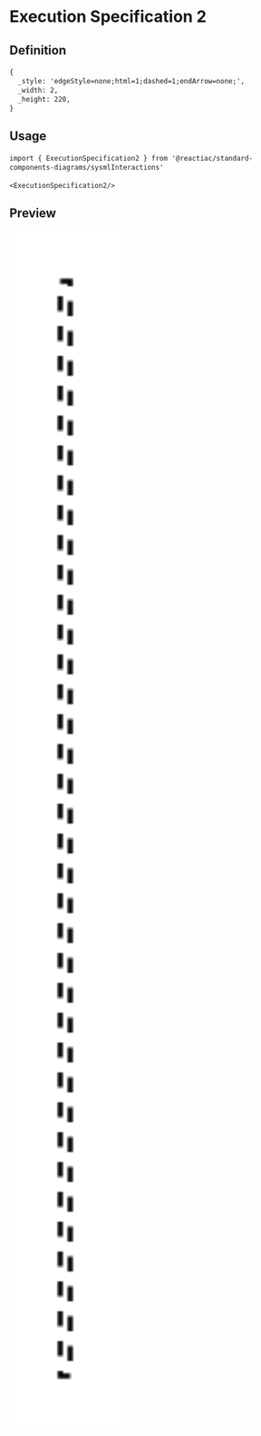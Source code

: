 # Execution Specification 2

## Definition

```
{
  _style: 'edgeStyle=none;html=1;dashed=1;endArrow=none;',
  _width: 2,
  _height: 220,
}
```

## Usage

```
import { ExecutionSpecification2 } from '@reactiac/standard-components-diagrams/sysmlInteractions'

<ExecutionSpecification2/>
```

## Preview

<img src="./execution-specification-2.png" width="200"/>
